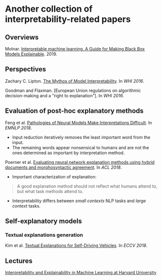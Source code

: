# Another collection of interpretability-related papers

## Overviews 

Molnar. [Interpretable machine learning. A Guide for Making Black Box Models Explainable](https://christophm.github.io/interpretable-ml-book/). 2019.

## Perspectives 

Zachary C. Lipton. [The Mythos of Model Interpretability](https://arxiv.org/abs/1606.03490). In *WHI 2016*.

Goodman and Flaxman. [European Union regulations on algorithmic decision-making and a "right to explanation"]. In *WHI 2016*.

## Evaluation of post-hoc explanatory methods

Feng et al. [Pathologies of Neural Models Make Interpretations Difficult](https://www.aclweb.org/anthology/D18-1407/). In *EMNLP 2018*.

 * Input reduction iteratively removes the least important word from the input.    
 * The remaining words appear nonsensical to humans and are not the ones determined as important by interpretation method. 

Poerner et al. [Evaluating neural network explanation methods using hybrid documents and morphosyntactic agreement](https://www.aclweb.org/anthology/P18-1032/). In *ACL 2018*.

  * Important characterization of explanation:   
  > A good explanation method should not reflect what humans attend to, but what task methods attend to.  
  * Interpretability differs between *small contexts* NLP tasks and *large context* tasks.      
  
## Self-explanatory models


### Textual explanations generation 

Kim et al. [Textual Explanations for Self-Driving Vehicles](https://arxiv.org/abs/1807.11546). In *ECCV 2018*.


## Lectures 

[Interpretability and Explainability in Machine Learning at Harvard University](https://interpretable-ml-class.github.io/)



